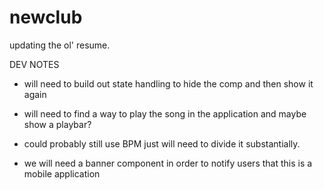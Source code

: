 # newclub
updating the ol' resume.

DEV NOTES 
- will need to build out state handling to hide the comp and then show it again 

- will need to find a way to play the song in the application and maybe show a playbar? 

- could probably still use BPM just will need to divide it substantially.

- we will need a banner component in order to notify users that this is a mobile application 
